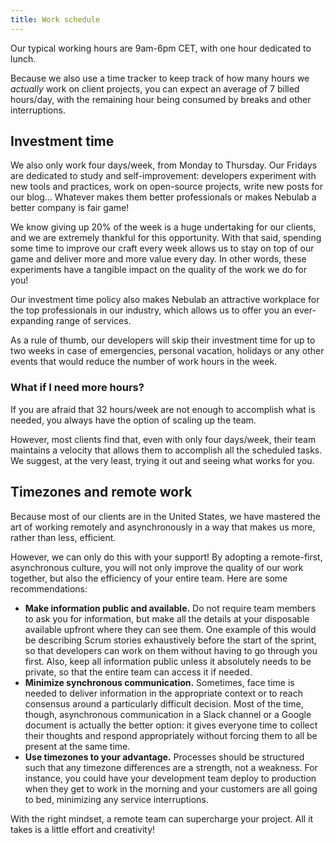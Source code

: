 ```yaml
---
title: Work schedule
---
```


Our typical working hours are 9am-6pm CET, with one hour dedicated to lunch.

Because we also use a time tracker to keep track of how many hours we _actually_ work on client
projects, you can expect an average of 7 billed hours/day, with the remaining hour being consumed by
breaks and other interruptions.

## Investment time

We also only work four days/week, from Monday to Thursday. Our Fridays are dedicated to study and
self-improvement: developers experiment with new tools and practices, work on open-source projects,
write new posts for our blog... Whatever makes them better professionals or makes Nebulab a better
company is fair game!

We know giving up 20% of the week is a huge undertaking for our clients, and we are extremely
thankful for this opportunity. With that said, spending some time to improve our craft every week
allows us to stay on top of our game and deliver more and more value every day. In other words,
these experiments have a tangible impact on the quality of the work we do for you!

Our investment time policy also makes Nebulab an attractive workplace for the top professionals in
our industry, which allows us to offer you an ever-expanding range of services.

As a rule of thumb, our developers will skip their investment time for up to two weeks in case of
emergencies, personal vacation, holidays or any other events that would reduce the number of work
hours in the week.

### What if I need more hours?

If you are afraid that 32 hours/week are not enough to accomplish what is needed, you always have
the option of scaling up the team.

However, most clients find that, even with only four days/week, their team maintains a velocity that
allows them to accomplish all the scheduled tasks. We suggest, at the very least, trying it out and
seeing what works for you.

## Timezones and remote work

Because most of our clients are in the United States, we have mastered the art of working remotely
and asynchronously in a way that makes us more, rather than less, efficient.

However, we can only do this with your support! By adopting a remote-first, asynchronous culture,
you will not only improve the quality of our work together, but also the efficiency of your entire
team. Here are some recommendations:

- **Make information public and available.** Do not require team members to ask you for information,
  but make all the details at your disposable available upfront where they can see them. One example
  of this would be describing Scrum stories exhaustively before the start of the sprint, so that
  developers can work on them without having to go through you first. Also, keep all information
  public unless it absolutely needs to be private, so that the entire team can access it if needed.
- **Minimize synchronous communication.** Sometimes, face time is needed to deliver information in
  the appropriate context or to reach consensus around a particularly difficult decision. Most of
  the time, though, asynchronous communication in a Slack channel or a Google document is actually
  the better option: it gives everyone time to collect their thoughts and respond appropriately
  without forcing them to all be present at the same time.
- **Use timezones to your advantage.** Processes should be structured such that any timezone
  differences are a strength, not a weakness. For instance, you could have your development team
  deploy to production when they get to work in the morning and your customers are all going to bed,
  minimizing any service interruptions.

With the right mindset, a remote team can supercharge your project. All it takes is a little effort
and creativity!
